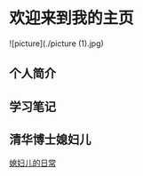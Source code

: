# 欢迎来到我的主页
![picture](./picture (1).jpg)
## 个人简介


## 学习笔记


## 清华博士媳妇儿
[媳妇儿的日常](/媳妇儿专属/20191116周六日常.md)
